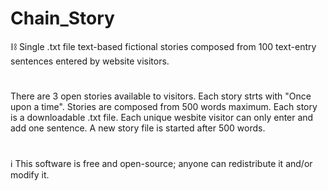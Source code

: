 # Chain_Story
⛓️ Single .txt file text-based fictional stories composed from 100 text-entry sentences entered by website visitors.
#
There are 3 open stories available to visitors. Each story strts with "Once upon a time". Stories are composed from 500 words maximum. Each story is a downloadable .txt file. Each unique wesbite visitor can only enter and add one sentence. A new story file is started after 500 words.
#
ℹ️ This software is free and open-source; anyone can redistribute it and/or modify it.
